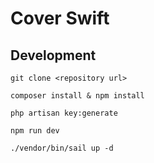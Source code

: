 
# Cover Swift

## Development


```
git clone <repository url>

composer install & npm install

php artisan key:generate

npm run dev

./vendor/bin/sail up -d


```

##
